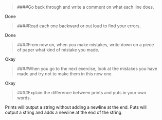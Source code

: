 >####Go back through and write a comment on what each line does.

Done

>####Read each one backward or out loud to find your errors.

Done

>####From now on, when you make mistakes, write down on a piece of paper what kind of mistake you made.

Okay

>####When you go to the next exercise, look at the mistakes you have made and try not to make them in this new one.

Okay

>####Explain the difference between prints and puts in your own words.

Prints will output a string without adding a newline at the end. Puts will output
a string and adds a newline at the end of the string.
